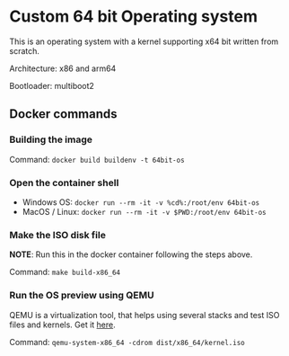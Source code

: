 # Custom 64 bit Operating system

This is an operating system with a kernel supporting x64 bit written from scratch.

Architecture: x86 and arm64 

Bootloader: multiboot2

## Docker commands

### Building the image

Command: `docker build buildenv -t 64bit-os`

### Open the container shell

- Windows OS: `docker run --rm -it -v %cd%:/root/env 64bit-os`
- MacOS / Linux: `docker run --rm -it -v $PWD:/root/env 64bit-os`

### Make the ISO disk file

**NOTE**: Run this in the docker container following the steps above.

Command: `make build-x86_64`

### Run the OS preview using QEMU

QEMU is a virtualization tool, that helps using several stacks and test ISO files and kernels.
Get it [here](https://www.qemu.org/).

Command: `qemu-system-x86_64 -cdrom dist/x86_64/kernel.iso`
